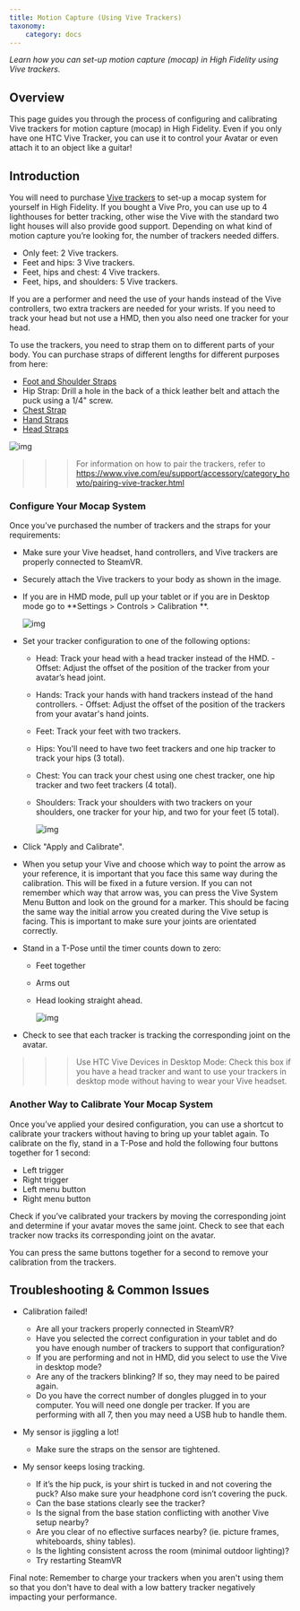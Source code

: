 ```yaml
---
title: Motion Capture (Using Vive Trackers)
taxonomy:
    category: docs 
---
```


*Learn how you can set-up motion capture (mocap) in High Fidelity using Vive trackers.*

## Overview

This page guides you through the process of configuring and calibrating Vive trackers for motion capture (mocap) in High Fidelity. Even if you only have one HTC Vive Tracker, you can use it to control your Avatar or even attach it to an object like a guitar!


## Introduction

You will need to purchase [Vive trackers](https://www.vive.com/us/vive-tracker/) to set-up a mocap system for yourself in High Fidelity. If you bought a Vive Pro, you can use up to 4 lighthouses for better tracking, other wise the Vive with the standard two light houses will also provide good support.  Depending on what kind of motion capture you’re looking for, the number of trackers needed differs. 

- Only feet: 2 Vive trackers.
- Feet and hips: 3 Vive trackers.
- Feet, hips and chest: 4 Vive trackers.
- Feet, hips, and shoulders: 5 Vive trackers.

If you are a performer and need the use of your hands instead of the Vive controllers, two extra trackers are needed for your wrists.
If you need to track your head but not use a HMD, then you also need one tracker for your head.

To use the trackers, you need to strap them on to different parts of your body. You can purchase straps of different lengths for different purposes from here:

* [Foot and Shoulder Straps](https://rebuffreality.com/products/trackstrap)
* Hip Strap: Drill a hole in the back of a thick leather belt and attach the puck using a 1/4" screw. 
* [Chest Strap](https://www.amazon.com/gp/product/B00PQ6B5SY/ref=oh_aui_detailpage_o02_s00?ie=UTF8&psc=1)
* [Hand Straps](https://www.amazon.com/SublimeWare-Degree-Rotation-Session-SJ4000/dp/B01H18TY2S/ref=sr_1_2?ie=UTF8&qid=1492804865&sr=8-2&keywords=go+pro+arm+mount)
* [Head Straps](https://www.amazon.com/EEEKit-Kidizoom-Action-EK7000-DBPOWER/dp/B019SXPF3G/ref=sr_1_1?ie=UTF8&qid=1492795518&sr=8-1&keywords=EEEKit+Head+Strap+Mount+for+VTech+Kidizoom+Kids+Cam%2C)

![img](tracker-placement.jpg)

> > > For information on how to pair the trackers, refer to https://www.vive.com/eu/support/accessory/category_howto/pairing-vive-tracker.html

### Configure Your Mocap System

Once you’ve purchased the number of trackers and the straps for your requirements:

- Make sure your Vive headset, hand controllers, and Vive trackers are properly connected to SteamVR.

- Securely attach the Vive trackers to your body as shown in the image.

- If you are in HMD mode, pull up your tablet or if you are in Desktop mode go to **Settings > Controls > Calibration **.

  ![img](https://hifi-content.s3.amazonaws.com/milad/ROLC/Organize/O_Projects/Hifi/Documentation/settings.png)

- Set your tracker configuration to one of the following options:
  - Head: Track your head with a head tracker instead of the HMD.
        - Offset: Adjust the offset of the position of the tracker from your avatar’s head joint.
  - Hands: Track your hands with hand trackers instead of the hand controllers.
         - Offset: Adjust the offset of the position of the trackers from your avatar's hand joints. 
  - Feet: Track your feet with two trackers. 
  - Hips: You'll need to have two feet trackers and one hip tracker to track your hips (3 total). 
  - Chest: You can track your chest using one chest tracker, one hip tracker and two feet trackers (4 total).
  - Shoulders: Track your shoulders with two trackers on your shoulders, one tracker for your hip, and two for your feet (5 total).

    ![img](https://hifi-content.s3.amazonaws.com/milad/ROLC/Organize/O_Projects/Hifi/Documentation/vive_settings.png)

- Click "Apply and Calibrate".

- When you setup your Vive and choose which way to point the arrow as your reference, it is important that you face this same way during the calibration.  This will be fixed in a future version.  If you can not remember which way that arrow was, you can press the Vive System Menu Button and look on the ground for a marker.  This should be facing the same way the initial arrow you created during the Vive setup is facing.  This is important to make sure your joints are orientated correctly.

- Stand in a T-Pose until the timer counts down to zero:
  - Feet together
  - Arms out
  - Head looking straight ahead. 

    ![img](calibrate.PNG)

- Check to see that each tracker is tracking the corresponding joint on the avatar.

> > >  Use HTC Vive Devices in Desktop Mode: Check this box if you have a head tracker and want to use your trackers in desktop mode without having to wear your Vive headset.


### Another Way to Calibrate Your Mocap System

Once you’ve applied your desired configuration, you can use a shortcut to calibrate your trackers without having to bring up your tablet again. To calibrate on the fly, stand in a T-Pose and hold the following four buttons together for 1 second: 

- Left trigger
- Right trigger
- Left menu button
- Right menu button

Check if you’ve calibrated your trackers by moving the corresponding joint and determine if your avatar moves the same joint. Check to see that each tracker now tracks its corresponding joint on the avatar.

You can press the same buttons together for a second to remove your calibration from the trackers.



## Troubleshooting & Common Issues

* Calibration failed!

  * Are all your trackers properly connected in SteamVR?
  * Have you selected the correct configuration in your tablet and do you have enough number of trackers to support that configuration?
  * If you are performing and not in HMD, did you select to use the Vive in desktop mode?
  * Are any of the trackers blinking?  If so, they may need to be paired again.
  * Do you have the correct number of dongles plugged in to your computer.  You will need one dongle per tracker.  If you are performing with all 7, then you may need a USB hub to handle them.

* My sensor is jiggling a lot!

  * Make sure the straps on the sensor are tightened.

* My sensor keeps losing tracking.

  * If it’s the hip puck, is your shirt is tucked in and not covering the puck? Also make sure your headphone cord isn’t covering the puck. 
  * Can the base stations clearly see the tracker?
  * Is the signal from the base station conflicting with another Vive setup nearby?
  * Are you clear of no eflective surfaces nearby? (ie. picture frames, whiteboards, shiny tables).
  * Is the lighting consistent across the room (minimal outdoor lighting)?
  * Try restarting SteamVR
  
Final note: 
Remember to charge your trackers when you aren't using them so that you don't have to deal with a low battery tracker negatively impacting your performance. 
